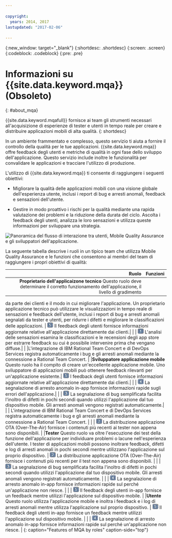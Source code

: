 ```yaml
---

copyright:
  years: 2014, 2017
lastupdated: "2017-02-06"

---
```


{:new_window: target="_blank"}
{:shortdesc: .shortdesc}
{:screen: .screen}
{:codeblock: .codeblock}
{:pre: .pre}


# Informazioni su {{site.data.keyword.mqa}} (Obsoleto)
{: #about_mqa}

{{site.data.keyword.mqafull}} fornisce
ai team gli strumenti necessari all'acquisizione di esperienze di tester e utenti in tempo reale per creare
e distribuire applicazioni mobili di alta qualità.
{: shortdesc}

In un ambiente frammentato e complesso, questo servizio ti aiuta a
fornire il controllo della qualità per le tue applicazioni. {{site.data.keyword.mqa}} offre
feedback degli utenti e metriche di qualità in ogni fase dello sviluppo dell'applicazione. Questo servizio include inoltre
le funzionalità per convalidare le applicazioni e tracciare l'utilizzo di produzione.

L'utilizzo di {{site.data.keyword.mqa}} ti consente di
raggiungere i seguenti obiettivi:

* Migliorare la qualità delle applicazioni mobili con una visione globale
dell'esperienza utente, inclusi i report di bug e arresti anomali, feedback e
sensazioni dell'utente.

* Gestire in modo proattivo i rischi per la qualità mediante una rapida valutazione dei problemi e
la riduzione della durata del ciclo. Ascolta i feedback degli utenti, analizza le loro sensazioni
e utilizza queste informazioni per sviluppare una strategia.

![Panoramica del flusso di interazione tra utenti, Mobile Quality Assurance e gli sviluppatori dell'applicazione.](images/overview_diagram2.gif)

La seguente tabella descrive i ruoli in un tipico team che utilizza Mobile Quality Assurance e le funzioni che consentono ai membri del team di raggiungere i propri obiettivi di qualità:

| Ruolo | Funzioni |
|---------: |------------: |
|**Proprietario dell'applicaizone tecnico** Questo ruolo deve determinare il corretto funzionamento dell'applicazione, il livello di gradimento
da parte dei clienti e il modo in cui migliorare l'applicazione. Un proprietario applicazione tecnico può utilizzare
le visualizzazioni in tempo reale di sensazioni e feedback dell'utente, inclusi i report di bug e
arresti anomali segnalati da tester e utenti, per ridurre i difetti e migliorare
le classificazioni delle applicazioni. | ![Etichetta callout 5](images/calloutlabel5.gif) Il feedback degli utenti fornisce informazioni aggiornate
relative all'applicazione direttamente dai clienti.|
|      | ![Etichetta callout 1](images/calloutlabel1.gif) L'analisi delle sensazioni esamina le classificazioni e le recensioni degli app store
per estrarre feedback su cui è possibile intervenire prima che vengano diffuse.|
|      |L'integrazione di IBM Rational Team Concert e di DevOps Services registra automaticamente i bug e gli arresti anomali mediante la connessione a Rational Team Concert. |
|**Sviluppatore applicazione mobile** Questo ruolo ha il compito di creare un'eccellente applicazione mobile. Uno sviluppatore di applicazioni mobili può ottenere feedback rilevanti per un'applicazione esistente.| ![Etichetta callout 5](images/calloutlabel5.gif) l feedback degli utenti fornisce informazioni aggiornate
relative all'applicazione direttamente dai clienti.|
|    | ![Etichetta callout 4](images/calloutlabel4.gif) La segnalazione di arresto anomalo in-app fornisce informazioni rapide sugli errori dell'applicazione.|
|    | ![Etichetta callout 3](images/calloutlabel3.gif) La segnalazione di bug semplificata facilita l'inoltro di difetti in pochi
secondi quando utilizzi l'applicazione dal tuo dispositivo mobile. Gli arresti anomali
vengono registrati automaticamente.|
|    | L'integrazione di IBM Rational Team Concert e di DevOps Services registra automaticamente i bug e gli arresti anomali mediante la connessione a Rational Team Concert. |
|    | ![Etichetta callout 2](images/calloutlabel2.gif) La distribuzione applicazione OTA (Over-The-Air) fornisce i contenuti
più recenti ai tester non appena sono disponibili. |
|**Tester** Questo ruolo va oltre l'esecuzione dei test della funzione dell'applicazione per individuare problemi o
lacune nell'esperienza dell'utente. I tester di applicazioni mobili possono inoltrare feedback,
difetti e log di arresti anomali in pochi secondi mentre utilizzano l'applicazione
sul proprio dispositivo. | ![Etichetta callout 2](images/calloutlabel2.gif)  La distribuzione applicazione OTA (Over-The-Air) fornisce i contenuti
più recenti per il test non appena sono disponibili. |
|     | ![Etichetta callout 3](images/calloutlabel3.gif) La segnalazione di bug semplificata facilita l'inoltro di difetti in pochi
secondi quando utilizzi l'applicazione dal tuo dispositivo mobile. Gli arresti anomali
vengono registrati automaticamente. |
|     | ![Etichetta callout 4](images/calloutlabel4.gif) La segnalazione di arresto anomalo in-app fornisce informazioni rapide
sul perché un'applicazione non riesce. |
|     | ![Etichetta callout 5](images/calloutlabel5.gif) Il feedback degli utenti in-app fornisce un feedback mentre utilizzi
l'applicazione sul dispositivo mobile. |
|**Utente** Questo ruolo utilizza l'applicazione mobile e inoltra i feedback e i log di arresti anomali
mentre utilizza l'applicazione sul proprio dispositivo. | ![Etichetta callout 5](images/calloutlabel5.gif) Il feedback degli utenti in-app fornisce un feedback mentre utilizzi
l'applicazione sul dispositivo mobile. |
|     | ![Etichetta callout 4](images/calloutlabel4.gif) La segnalazione di arresto anomalo in-app fornisce informazioni rapide
sul perché un'applicazione non riesce. |
{: caption="Features of MQA by roles" caption-side="top"}

